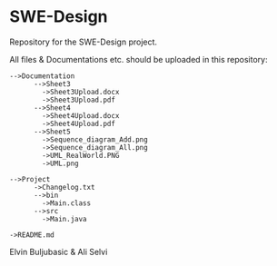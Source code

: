 # SWE-Design
Repository for the SWE-Design project.

All files & Documentations etc. should be uploaded in this repository:

    -->Documentation
          -->Sheet3
            ->Sheet3Upload.docx
            ->Sheet3Upload.pdf
          -->Sheet4
            ->Sheet4Upload.docx
            ->Sheet4Upload.pdf
          -->Sheet5
            ->Sequence_diagram_Add.png
            ->Sequence_diagram_All.png
            ->UML_RealWorld.PNG
            ->UML.png

    -->Project
          ->Changelog.txt
          -->bin
            ->Main.class
          -->src
            ->Main.java

    ->README.md



Elvin Buljubasic & Ali Selvi

